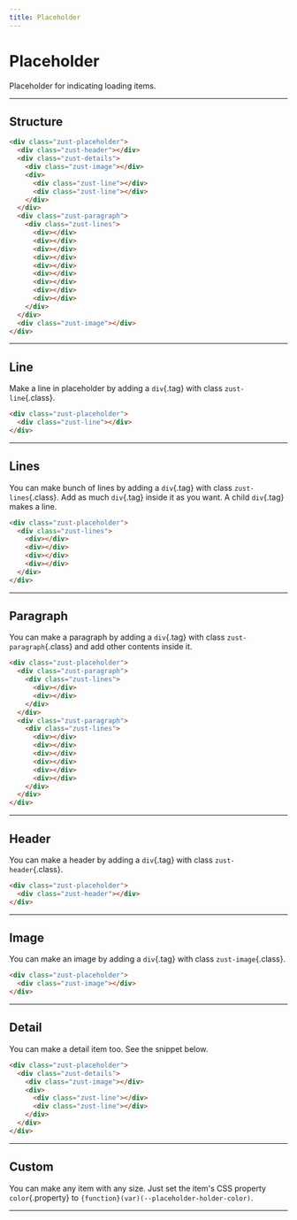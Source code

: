 ```yaml
---
title: Placeholder
---
```


# Placeholder
Placeholder for indicating loading items.

---

## Structure
```html {snippet}
<div class="zust-placeholder">
  <div class="zust-header"></div>
  <div class="zust-details">
    <div class="zust-image"></div>
    <div>
      <div class="zust-line"></div>
      <div class="zust-line"></div>
    </div>
  </div>
  <div class="zust-paragraph">
    <div class="zust-lines">
      <div></div>
      <div></div>
      <div></div>
      <div></div>
      <div></div>
      <div></div>
      <div></div>
      <div></div>
      <div></div>
    </div>
  </div>
  <div class="zust-image"></div>
</div>
```
---


## Line
Make a line in placeholder by adding a `div`{.tag} with class `zust-line`{.class}.

```html {snippet}
<div class="zust-placeholder">
  <div class="zust-line"></div>
</div>
```
---


## Lines
You can make bunch of lines by adding a `div`{.tag} with class `zust-lines`{.class}. Add as much `div`{.tag} inside it as you want. A child `div`{.tag} makes a line.

```html {snippet}
<div class="zust-placeholder">
  <div class="zust-lines">
    <div></div>
    <div></div>
    <div></div>
    <div></div>
  </div>
</div>
```
---


## Paragraph
You can make a paragraph by adding a `div`{.tag} with class `zust-paragraph`{.class} and add other contents inside it.

```html {snippet}
<div class="zust-placeholder">
  <div class="zust-paragraph">
    <div class="zust-lines">
      <div></div>
      <div></div>
    </div>
  </div>
  <div class="zust-paragraph">
    <div class="zust-lines">
      <div></div>
      <div></div>
      <div></div>
      <div></div>
      <div></div>
      <div></div>
    </div>
  </div>
</div>
```
---


## Header
You can make a header by adding a `div`{.tag} with class `zust-header`{.class}.

```html {snippet}
<div class="zust-placeholder">
  <div class="zust-header"></div>
</div>
```
---


## Image
You can make an image by adding a `div`{.tag} with class `zust-image`{.class}.

```html {snippet}
<div class="zust-placeholder">
  <div class="zust-image"></div>
</div>
```
---


## Detail
You can make a detail item too. See the snippet below.

```html {snippet}
<div class="zust-placeholder">
  <div class="zust-details">
    <div class="zust-image"></div>
    <div>
      <div class="zust-line"></div>
      <div class="zust-line"></div>
    </div>
  </div>
</div>
```
---


## Custom
You can make any item with any size. Just set the item's CSS property `color`{.property} to `{function}(var)(--placeholder-holder-color)`.

---
